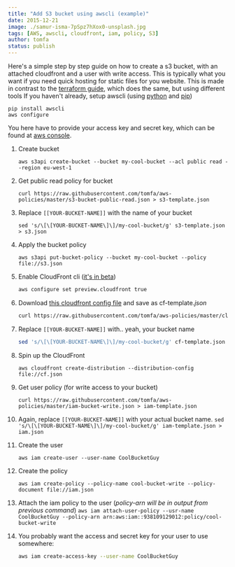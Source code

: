 ```yaml
---
title: "Add S3 bucket using awscli (example)"
date: 2015-12-21
image: ./samur-isma-7pSpz7hXox0-unsplash.jpg
tags: [AWS, awscli, cloudfront, iam, policy, S3]
author: tomfa
status: publish
---
```


Here's a simple step by step guide on how to create a s3 bucket, with an attached cloudfront and a user with write access. This is typically what you want if you need quick hosting for static files for you website. This is made in contrast to the [terraform guide](http://notes.webutvikling.org/add-s3-bucket-using-terraform/), which does the same, but using different tools If you haven't already, setup awscli (using [python](https://www.python.org/downloads/) and [pip](https://pip.pypa.io/en/stable/installing/))

```
pip install awscli
aws configure
```

You here have to provide your access key and secret key, which can be found at [aws console](https://console.aws.amazon.com/iam/home?region=us-west-2#security_credential).

1.  Create bucket
    ```
    aws s3api create-bucket --bucket my-cool-bucket --acl public read --region eu-west-1
    ```
        
2.  Get public read policy for bucket
    ```
    curl https://raw.githubusercontent.com/tomfa/aws-policies/master/s3-bucket-public-read.json > s3-template.json
    ```
        
3.  Replace `[[YOUR-BUCKET-NAME]]` with the name of your bucket
    ```
    sed 's/\[\[YOUR-BUCKET-NAME\]\]/my-cool-bucket/g' s3-template.json > s3.json
    ```
        
4.  Apply the bucket policy
    ```
    aws s3api put-bucket-policy --bucket my-cool-bucket --policy file://s3.json
    ```
        
5.  Enable CloudFront cli ([it's in beta](http://docs.aws.amazon.com/cli/latest/reference/cloudfront/create-distribution.html))
    ```bash
    aws configure set preview.cloudfront true
    ```
        
6.  Download [this cloudfront config file](https://gist.githubusercontent.com/tomfa/889a0bca08e59f6bbfa9/raw/7afcac61b7da03496590384531711a722f59a51e/website-static.json) and save as cf-template._json_
    ```bash
    curl https://raw.githubusercontent.com/tomfa/aws-policies/master/cloudfront-static-webfiles.json > cf-template.json
    ```
        
7.  Replace `[[YOUR-BUCKET-NAME]]` with.. yeah, your bucket name
    ```bash
    sed 's/\[\[YOUR-BUCKET-NAME\]\]/my-cool-bucket/g' cf-template.json > cf.json
    ```
        
8.  Spin up the CloudFront
    ```
    aws cloudfront create-distribution --distribution-config file://cf.json
    ```
        
9.  Get user policy (for write access to your bucket)
    ```
    curl https://raw.githubusercontent.com/tomfa/aws-policies/master/iam-bucket-write.json > iam-template.json
    ```
        
10.  Again, replace `[[YOUR-BUCKET-NAME]]` with your actual bucket name.
    ```
    sed 's/\[\[YOUR-BUCKET-NAME\]\]/my-cool-bucket/g' iam-template.json > iam.json
    ```
        
11. Create the user
    ```
    aws iam create-user --user-name CoolBucketGuy
    ```
        
12. Create the policy
    ```
    aws iam create-policy --policy-name cool-bucket-write --policy-document file://iam.json
    ```
        
13.  Attach the iam policy to the user (_policy-arn will be in output from previous command_)
    ```
    aws iam attach-user-policy --usr-name CoolBucketGuy --policy-arn arn:aws:iam::938109129012:policy/cool-bucket-write 
    ```
        
14. You probably want the access and secret key for your user to use somewhere:
    ```bash
    aws iam create-access-key --user-name CoolBucketGuy
    ```
